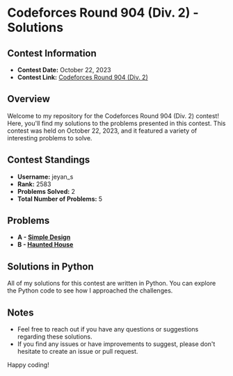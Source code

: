 # Codeforces Round 904 (Div. 2) - Solutions

## Contest Information

- **Contest Date:** October 22, 2023
- **Contest Link:** [Codeforces Round 904 (Div. 2)](https://codeforces.com/contest/1884)

## Overview

Welcome to my repository for the Codeforces Round 904 (Div. 2) contest! Here, you'll find my solutions to the problems presented in this contest. This contest was held on October 22, 2023, and it featured a variety of interesting problems to solve.

## Contest Standings

- **Username:** jeyan_s
- **Rank:** 2583
- **Problems Solved:** 2
- **Total Number of Problems:** 5

## Problems

- **A - [Simple Design](https://codeforces.com/contest/1884/problem/A)**
- **B - [Haunted House](https://codeforces.com/contest/1884/problem/B)**
  

## Solutions in Python

All of my solutions for this contest are written in Python. You can explore the Python code to see how I approached the challenges.

## Notes

- Feel free to reach out if you have any questions or suggestions regarding these solutions.
- If you find any issues or have improvements to suggest, please don't hesitate to create an issue or pull request.

Happy coding!
